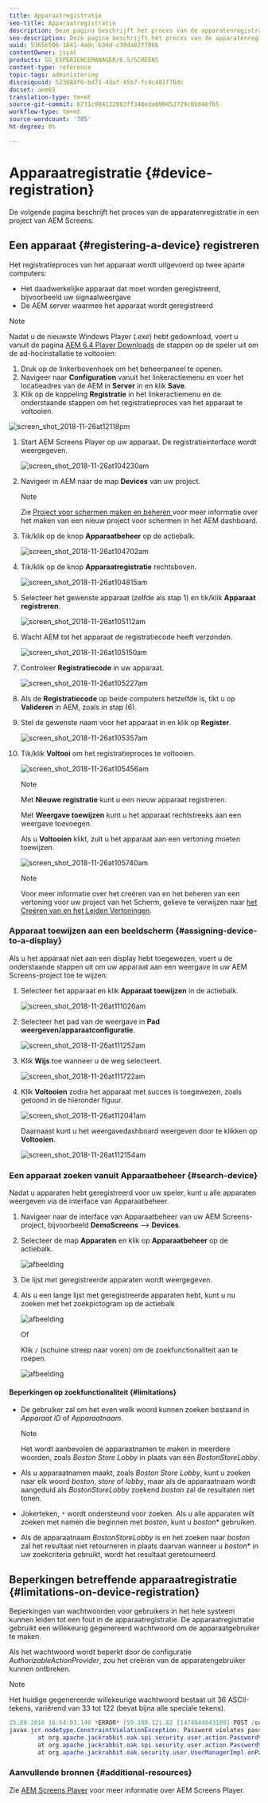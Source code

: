 ```yaml
---
title: Apparaatregistratie
seo-title: Apparaatregistratie
description: Deze pagina beschrijft het proces van de apparatenregistratie in een project van AEM Screens.
seo-description: Deze pagina beschrijft het proces van de apparatenregistratie in een project van AEM Screens.
uuid: 5365e506-1641-4a0c-b34d-c39da02f700b
contentOwner: jsyal
products: SG_EXPERIENCEMANAGER/6.5/SCREENS
content-type: reference
topic-tags: administering
discoiquuid: 523084f6-bd71-4daf-95b7-fc4c481f76dc
docset: aem65
translation-type: tm+mt
source-git-commit: 6731c984122083ff340eda690452729c0b846fb5
workflow-type: tm+mt
source-wordcount: '785'
ht-degree: 0%

---
```



# Apparaatregistratie {#device-registration}

De volgende pagina beschrijft het proces van de apparatenregistratie in een project van AEM Screens.

## Een apparaat {#registering-a-device} registreren

Het registratieproces van het apparaat wordt uitgevoerd op twee aparte computers:

* Het daadwerkelijke apparaat dat moet worden geregistreerd, bijvoorbeeld uw signaalweergave
* De AEM server waarmee het apparaat wordt geregistreerd

>[!NOTE]
>
>Nadat u de nieuwste Windows Player (*.exe*) hebt gedownload, voert u vanuit de pagina [AEM 6.4 Player Downloads](https://download.macromedia.com/screens/) de stappen op de speler uit om de ad-hocinstallatie te voltooien:
>
>1. Druk op de linkerbovenhoek om het beheerpaneel te openen.
>1. Navigeer naar **Configuration** vanuit het linkeractiemenu en voer het locatieadres van de AEM in **Server** in en klik **Save**.
>1. Klik op de koppeling **Registratie** in het linkeractiemenu en de onderstaande stappen om het registratieproces van het apparaat te voltooien.

>



![screen_shot_2018-11-26at12118pm](assets/screen_shot_2018-11-26at12118pm.png)

1. Start AEM Screens Player op uw apparaat. De registratieinterface wordt weergegeven.

   ![screen_shot_2018-11-26at104230am](assets/screen_shot_2018-11-26at104230am.png)

1. Navigeer in AEM naar de map **Devices** van uw project.

   >[!NOTE]
   >
   >Zie [Project voor schermen maken en beheren ](creating-a-screens-project.md) voor meer informatie over het maken van een nieuw project voor schermen in het AEM dashboard.

1. Tik/klik op de knop **Apparaatbeheer** op de actiebalk.

   ![screen_shot_2018-11-26at104702am](assets/screen_shot_2018-11-26at104702am.png)

1. Tik/klik op de knop **Apparaatregistratie** rechtsboven.

   ![screen_shot_2018-11-26at104815am](assets/screen_shot_2018-11-26at104815am.png)

1. Selecteer het gewenste apparaat (zelfde als stap 1) en tik/klik **Apparaat registreren**.

   ![screen_shot_2018-11-26at105112am](assets/screen_shot_2018-11-26at105112am.png)

1. Wacht AEM tot het apparaat de registratiecode heeft verzonden.

   ![screen_shot_2018-11-26at105150am](assets/screen_shot_2018-11-26at105150am.png)

1. Controleer **Registratiecode** in uw apparaat.

   ![screen_shot_2018-11-26at105227am](assets/screen_shot_2018-11-26at105227am.png)

1. Als de **Registratiecode** op beide computers hetzelfde is, tikt u op **Valideren** in AEM, zoals in stap (6).
1. Stel de gewenste naam voor het apparaat in en klik op **Register**.

   ![screen_shot_2018-11-26at105357am](assets/screen_shot_2018-11-26at105357am.png)

1. Tik/klik **Voltooi** om het registratieproces te voltooien.

   ![screen_shot_2018-11-26at105456am](assets/screen_shot_2018-11-26at105456am.png)

   >[!NOTE]
   >
   >Met **Nieuwe registratie** kunt u een nieuw apparaat registreren.
   >
   >Met **Weergave toewijzen** kunt u het apparaat rechtstreeks aan een weergave toevoegen.

   Als u **Voltooien** klikt, zult u het apparaat aan een vertoning moeten toewijzen.

   ![screen_shot_2018-11-26at105740am](assets/screen_shot_2018-11-26at105740am.png)

   >[!NOTE]
   >
   >Voor meer informatie over het creëren van en het beheren van een vertoning voor uw project van het Scherm, gelieve te verwijzen naar [het Creëren van en het Leiden Vertoningen](managing-displays.md).

### Apparaat toewijzen aan een beeldscherm {#assigning-device-to-a-display}

Als u het apparaat niet aan een display hebt toegewezen, voert u de onderstaande stappen uit om uw apparaat aan een weergave in uw AEM Screens-project toe te wijzen:

1. Selecteer het apparaat en klik **Apparaat toewijzen** in de actiebalk.

   ![screen_shot_2018-11-26at111026am](assets/screen_shot_2018-11-26at111026am.png)

1. Selecteer het pad van de weergave in **Pad weergeven/apparaatconfiguratie**.

   ![screen_shot_2018-11-26at111252am](assets/screen_shot_2018-11-26at111252am.png)

1. Klik **Wijs** toe wanneer u de weg selecteert.

   ![screen_shot_2018-11-26at111722am](assets/screen_shot_2018-11-26at111722am.png)

1. Klik **Voltooien** zodra het apparaat met succes is toegewezen, zoals getoond in de hieronder figuur.

   ![screen_shot_2018-11-26at112041am](assets/screen_shot_2018-11-26at112041am.png)

   Daarnaast kunt u het weergavedashboard weergeven door te klikken op **Voltooien**.

   ![screen_shot_2018-11-26at112154am](assets/screen_shot_2018-11-26at112154am.png)

### Een apparaat zoeken vanuit Apparaatbeheer {#search-device}

Nadat u apparaten hebt geregistreerd voor uw speler, kunt u alle apparaten weergeven via de interface van Apparaatbeheer.

1. Navigeer naar de interface van Apparaatbeheer van uw AEM Screens-project, bijvoorbeeld **DemoScreens** —> **Devices**.

1. Selecteer de map **Apparaten** en klik op **Apparaatbeheer** op de actiebalk.

   ![afbeelding](/help/user-guide/assets/device-manager/device-manager-1.png)

1. De lijst met geregistreerde apparaten wordt weergegeven.

1. Als u een lange lijst met geregistreerde apparaten hebt, kunt u nu zoeken met het zoekpictogram op de actiebalk

   ![afbeelding](/help/user-guide/assets/device-manager/device-manager-2.png)

   Of

   Klik `/` (schuine streep naar voren) om de zoekfunctionaliteit aan te roepen.

   ![afbeelding](/help/user-guide/assets/device-manager/device-manager-3.png)


#### Beperkingen op zoekfunctionaliteit {#limitations}

* De gebruiker zal om het even welk woord kunnen zoeken bestaand in *Apparaat ID* of *Apparaatnaam*.

   >[!NOTE]
   >Het wordt aanbevolen de apparaatnamen te maken in meerdere woorden, zoals *Boston Store Lobby* in plaats van één *BostonStoreLobby*.

* Als u apparaatnamen maakt, zoals *Boston Store Lobby*, kunt u zoeken naar elk woord *boston*, *store* of *lobby*, maar als de apparaatnaam wordt aangeduid als *BostonStoreLobby* zoekend *boston* zal de resultaten niet tonen.

* Jokerteken, `*` wordt ondersteund voor zoeken. Als u alle apparaten wilt zoeken met namen die beginnen met *boston*, kunt u *boston** gebruiken.

* Als de apparaatnaam *BostonStoreLobby* is en het zoeken naar *boston* zal het resultaat niet retourneren in plaats daarvan wanneer u *boston** in uw zoekcriteria gebruikt, wordt het resultaat geretourneerd.

## Beperkingen betreffende apparaatregistratie {#limitations-on-device-registration}

Beperkingen van wachtwoorden voor gebruikers in het hele systeem kunnen leiden tot een fout in de apparaatregistratie. De apparaatregistratie gebruikt een willekeurig gegenereerd wachtwoord om de apparaatgebruiker te maken.

Als het wachtwoord wordt beperkt door de configuratie *AuthorizableActionProvider*, zou het creëren van de apparatengebruiker kunnen ontbreken.

>[!NOTE]
>
>Het huidige gegenereerde willekeurige wachtwoord bestaat uit 36 ASCII-tekens, variërend van 33 tot 122 (bevat bijna alle speciale tekens).

```java
25.09.2016 16:54:03.140 *ERROR* [59.100.121.82 [1474844043109] POST /content/screens/svc/registration HTTP/1.1] com.adobe.cq.screens.device.registration.impl.RegistrationServlet Error during device registration
javax.jcr.nodetype.ConstraintViolationException: Password violates password constraint (^(?=.*\d).{7,9}$).
        at org.apache.jackrabbit.oak.spi.security.user.action.PasswordValidationAction.validatePassword(PasswordValidationAction.java:105)
        at org.apache.jackrabbit.oak.spi.security.user.action.PasswordValidationAction.onPasswordChange(PasswordValidationAction.java:76)
        at org.apache.jackrabbit.oak.security.user.UserManagerImpl.onPasswordChange(UserManagerImpl.java:308)
```

### Aanvullende bronnen {#additional-resources}

Zie [AEM Screens Player](working-with-screens-player.md) voor meer informatie over AEM Screens Player.
